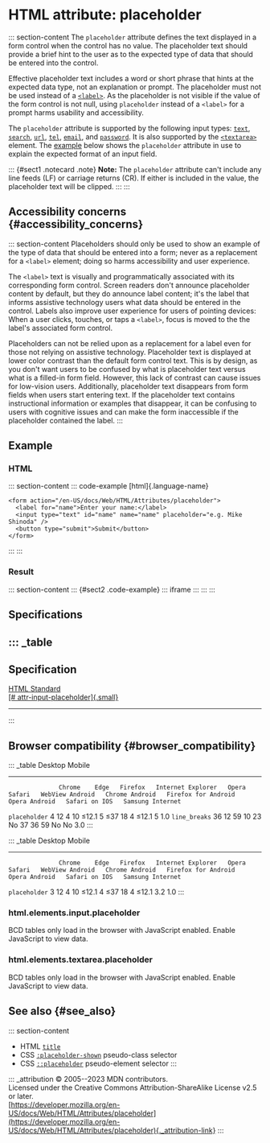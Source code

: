 

# HTML attribute: placeholder



::: section-content
The `placeholder` attribute defines the text displayed in a form control
when the control has no value. The placeholder text should provide a
brief hint to the user as to the expected type of data that should be
entered into the control.

Effective placeholder text includes a word or short phrase that hints at
the expected data type, not an explanation or prompt. The placeholder
must not be used instead of a [`<label>`](../element/label). As the
placeholder is not visible if the value of the form control is not null,
using `placeholder` instead of a `<label>` for a prompt harms usability
and accessibility.

The `placeholder` attribute is supported by the following input types:
[`text`](../element/input/text), [`search`](../element/input/search),
[`url`](../element/input/url), [`tel`](../element/input/tel),
[`email`](../element/input/email), and
[`password`](../element/input/password). It is also supported by the
[`<textarea>`](../element/textarea) element. The [example](#example)
below shows the `placeholder` attribute in use to explain the expected
format of an input field.

::: {#sect1 .notecard .note}
**Note:** The `placeholder` attribute can\'t include any line feeds (LF)
or carriage returns (CR). If either is included in the value, the
placeholder text will be clipped.
:::
:::

## Accessibility concerns {#accessibility_concerns}

::: section-content
Placeholders should only be used to show an example of the type of data
that should be entered into a form; never as a replacement for a
`<label>` element; doing so harms accessibility and user experience.

The `<label>` text is visually and programmatically associated with its
corresponding form control. Screen readers don\'t announce placeholder
content by default, but they do announce label content; it\'s the label
that informs assistive technology users what data should be entered in
the control. Labels also improve user experience for users of pointing
devices: When a user clicks, touches, or taps a `<label>`, focus is
moved to the the label\'s associated form control.

Placeholders can not be relied upon as a replacement for a label even
for those not relying on assistive technology. Placeholder text is
displayed at lower color contrast than the default form control text.
This is by design, as you don\'t want users to be confused by what is
placeholder text versus what is a filled-in form field. However, this
lack of contrast can cause issues for low-vision users. Additionally,
placeholder text disappears from form fields when users start entering
text. If the placeholder text contains instructional information or
examples that disappear, it can be confusing to users with cognitive
issues and can make the form inaccessible if the placeholder contained
the label.
:::

## Example

### HTML

::: section-content
::: code-example
[html]{.language-name}

``` {signature="4NUwyJ+AwnTlWvC4oCctLcsL+h659fLzEGV+zq4OZ/o=" data-language="html"}
<form action="/en-US/docs/Web/HTML/Attributes/placeholder">
  <label for="name">Enter your name:</label>
  <input type="text" id="name" name="name" placeholder="e.g. Mike Shinoda" />
  <button type="submit">Submit</button>
</form>
```
:::
:::

### Result

::: section-content
::: {#sect2 .code-example}
::: iframe
:::
:::
:::

## Specifications

::: _table
  ------------------------------------------------------------------------------------------------------------
  Specification
  ------------------------------------------------------------------------------------------------------------
  [HTML Standard\
  [\#
  attr-input-placeholder]{.small}](https://html.spec.whatwg.org/multipage/input.html#attr-input-placeholder)

  ------------------------------------------------------------------------------------------------------------
:::

## Browser compatibility {#browser_compatibility}

::: _table
                  Desktop                                                         Mobile                                                                                   
  --------------- --------- ------ --------- ------------------- ------- -------- ----------------- ---------------- --------------------- --------------- --------------- ------------------
                  Chrome    Edge   Firefox   Internet Explorer   Opera   Safari   WebView Android   Chrome Android   Firefox for Android   Opera Android   Safari on IOS   Samsung Internet
  `placeholder`   4         12     4         10                  ≤12.1   5        ≤37               18               4                     ≤12.1           5               1.0
  `line_breaks`   36        12     59        10                  23      No       37                36               59                    No              No              3.0
:::

::: _table
                  Desktop                                                         Mobile                                                                                   
  --------------- --------- ------ --------- ------------------- ------- -------- ----------------- ---------------- --------------------- --------------- --------------- ------------------
                  Chrome    Edge   Firefox   Internet Explorer   Opera   Safari   WebView Android   Chrome Android   Firefox for Android   Opera Android   Safari on IOS   Samsung Internet
  `placeholder`   3         12     4         10                  ≤12.1   4        ≤37               18               4                     ≤12.1           3.2             1.0
:::

### html.elements.input.placeholder

BCD tables only load in the browser with JavaScript enabled. Enable
JavaScript to view data.

### html.elements.textarea.placeholder

BCD tables only load in the browser with JavaScript enabled. Enable
JavaScript to view data.

## See also {#see_also}

::: section-content
-   HTML [`title`](../global_attributes/title)
-   CSS
    [`:placeholder-shown`](https://developer.mozilla.org/en-US/docs/Web/CSS/:placeholder-shown)
    pseudo-class selector
-   CSS
    [`::placeholder`](https://developer.mozilla.org/en-US/docs/Web/CSS/::placeholder)
    pseudo-element selector
:::

::: _attribution
© 2005--2023 MDN contributors.\
Licensed under the Creative Commons Attribution-ShareAlike License v2.5
or later.\
[https://developer.mozilla.org/en-US/docs/Web/HTML/Attributes/placeholder](https://developer.mozilla.org/en-US/docs/Web/HTML/Attributes/placeholder){._attribution-link}
:::
